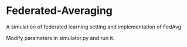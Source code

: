 # Federated-Averaging
A simulation of federated learning setting and implementation of FedAvg

Modify parameters in simulator.py and run it.
